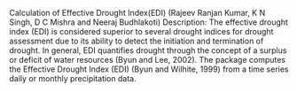 Calculation of Effective Drought Index(EDI) (Rajeev Ranjan Kumar, K N Singh, D C Mishra and Neeraj Budhlakoti)
Description: The effective drought index (EDI) is considered superior to several drought indices for drought assessment due to its ability to detect the initiation and termination of drought. In general, EDI quantifies drought through the concept of a surplus or deficit of water resources (Byun and Lee, 2002). The package computes the Effective Drought Index (EDI) (Byun and Wilhite, 1999) from a time series daily or monthly precipitation data.
